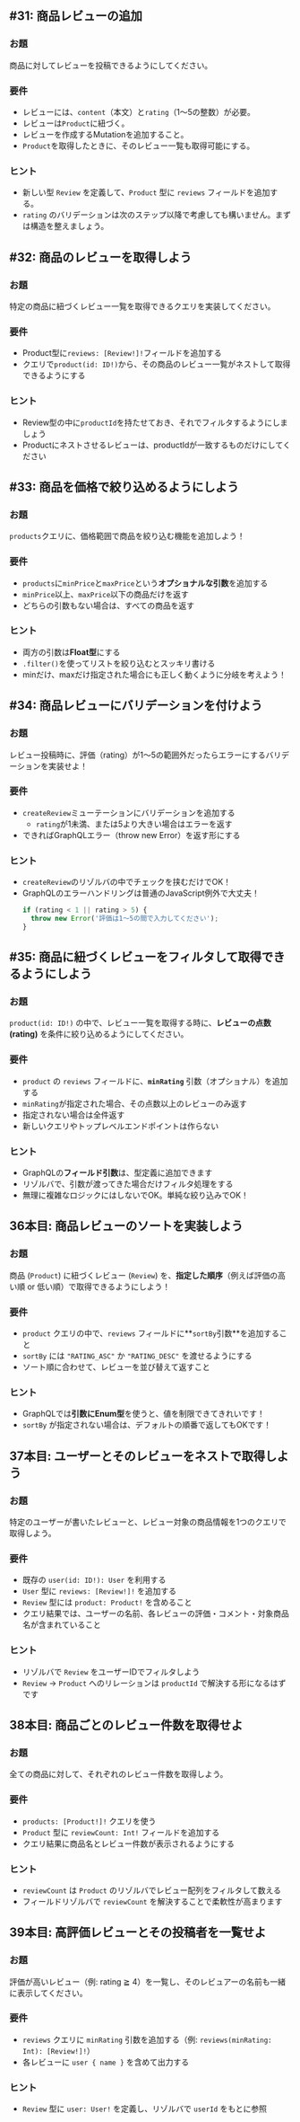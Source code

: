 ## #31: 商品レビューの追加

### お題
商品に対してレビューを投稿できるようにしてください。

### 要件
- レビューには、`content`（本文）と`rating`（1〜5の整数）が必要。
- レビューは`Product`に紐づく。
- レビューを作成するMutationを追加すること。
- `Product`を取得したときに、そのレビュー一覧も取得可能にする。

### ヒント
- 新しい型 `Review` を定義して、`Product` 型に `reviews` フィールドを追加する。
- `rating` のバリデーションは次のステップ以降で考慮しても構いません。まずは構造を整えましょう。

## #32: 商品のレビューを取得しよう  
### お題  
特定の商品に紐づくレビュー一覧を取得できるクエリを実装してください。

### 要件  
- Product型に`reviews: [Review!]!`フィールドを追加する  
- クエリで`product(id: ID!)`から、その商品のレビュー一覧がネストして取得できるようにする  

### ヒント  
- Review型の中に`productId`を持たせておき、それでフィルタするようにしましょう  
- Productにネストさせるレビューは、productIdが一致するものだけにしてください  

## #33: 商品を価格で絞り込めるようにしよう
### お題
`products`クエリに、価格範囲で商品を絞り込む機能を追加しよう！

### 要件
- `products`に`minPrice`と`maxPrice`という**オプショナルな引数**を追加する
- `minPrice`以上、`maxPrice`以下の商品だけを返す
- どちらの引数もない場合は、すべての商品を返す

### ヒント
- 両方の引数は**Float型**にする
- `.filter()`を使ってリストを絞り込むとスッキリ書ける
- minだけ、maxだけ指定された場合にも正しく動くように分岐を考えよう！

## #34: 商品レビューにバリデーションを付けよう
### お題
レビュー投稿時に、評価（rating）が1〜5の範囲外だったらエラーにするバリデーションを実装せよ！

### 要件
- `createReview`ミューテーションにバリデーションを追加する
  - `rating`が1未満、または5より大きい場合はエラーを返す
- できればGraphQLエラー（throw new Error）を返す形にする

### ヒント
- `createReview`のリゾルバの中でチェックを挟むだけでOK！
- GraphQLのエラーハンドリングは普通のJavaScript例外で大丈夫！
  ```ts
  if (rating < 1 || rating > 5) {
    throw new Error('評価は1〜5の間で入力してください');
  }
  ```

## #35: 商品に紐づくレビューをフィルタして取得できるようにしよう
### お題
`product(id: ID!)` の中で、レビュー一覧を取得する時に、**レビューの点数(rating)** を条件に絞り込めるようにしてください。

### 要件
- `product` の `reviews` フィールドに、**`minRating`** 引数（オプショナル）を追加する
- `minRating`が指定された場合、その点数以上のレビューのみ返す
- 指定されない場合は全件返す
- 新しいクエリやトップレベルエンドポイントは作らない

### ヒント
- GraphQLの**フィールド引数**は、型定義に追加できます
- リゾルバで、引数が渡ってきた場合だけフィルタ処理をする
- 無理に複雑なロジックにはしないでOK。単純な絞り込みでOK！

## 36本目: 商品レビューのソートを実装しよう
### お題
商品 (`Product`) に紐づくレビュー (`Review`) を、**指定した順序**（例えば評価の高い順 or 低い順）で取得できるようにしよう！

### 要件
- `product` クエリの中で、`reviews` フィールドに**`sortBy`引数**を追加すること
- `sortBy` には `"RATING_ASC"` か `"RATING_DESC"` を渡せるようにする
- ソート順に合わせて、レビューを並び替えて返すこと

### ヒント
- GraphQLでは**引数にEnum型**を使うと、値を制限できてきれいです！
- `sortBy` が指定されない場合は、デフォルトの順番で返してもOKです！


## 37本目: ユーザーとそのレビューをネストで取得しよう  
### お題  
特定のユーザーが書いたレビューと、レビュー対象の商品情報を1つのクエリで取得しよう。

### 要件  
- 既存の `user(id: ID!): User` を利用する  
- `User` 型に `reviews: [Review!]!` を追加する  
- `Review` 型には `product: Product!` を含めること  
- クエリ結果では、ユーザーの名前、各レビューの評価・コメント・対象商品名が含まれていること

### ヒント  
- リゾルバで `Review` をユーザーIDでフィルタしよう  
- `Review` → `Product` へのリレーションは `productId` で解決する形になるはずです

## 38本目: 商品ごとのレビュー件数を取得せよ  
### お題  
全ての商品に対して、それぞれのレビュー件数を取得しよう。

### 要件  
- `products: [Product!]!` クエリを使う  
- `Product` 型に `reviewCount: Int!` フィールドを追加する  
- クエリ結果に商品名とレビュー件数が表示されるようにする

### ヒント  
- `reviewCount` は `Product` のリゾルバでレビュー配列をフィルタして数える  
- フィールドリゾルバで `reviewCount` を解決することで柔軟性が高まります  

## 39本目: 高評価レビューとその投稿者を一覧せよ  
### お題  
評価が高いレビュー（例: rating ≧ 4）を一覧し、そのレビュアーの名前も一緒に表示してください。

### 要件  
- `reviews` クエリに `minRating` 引数を追加する（例: `reviews(minRating: Int): [Review!]!`）  
- 各レビューに `user { name }` を含めて出力する  

### ヒント  
- `Review` 型に `user: User!` を定義し、リゾルバで `userId` をもとに参照  

